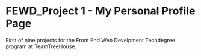 # FEWD_Project 1 - My Personal Profile Page
First of nine projects for the Front End Web Develpment Techdegree program at TeamTreeHouse.
